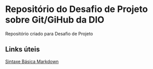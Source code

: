 # Repositório do Desafio de Projeto sobre Git/GiHub da DIO
Repositório criado para Desafio de Projeto

## Links úteis
[Sintaxe Básica Markdown](https://www.markdownguide.org/basic-sintax/)
